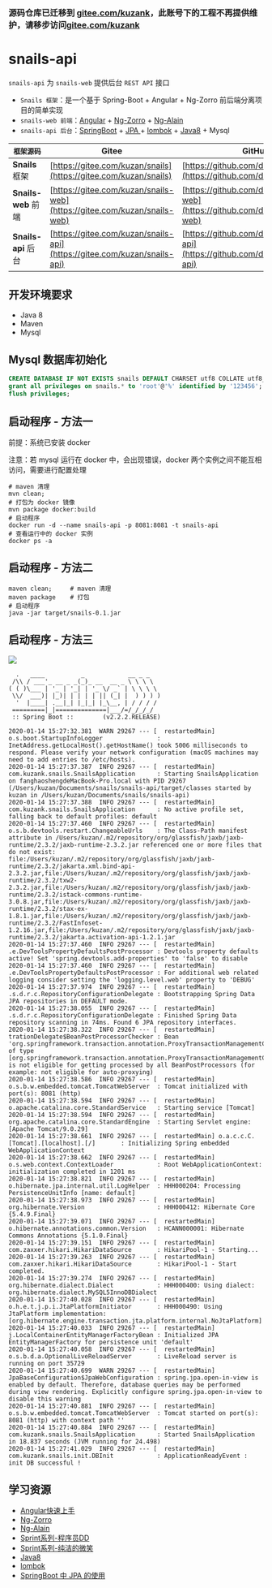### 源码仓库已迁移到 [gitee.com/kuzank](gitee.com/kuzank)，此账号下的工程不再提供维护，请移步访问[gitee.com/kuzank](gitee.com/kuzank)


# snails-api
`snails-api` 为 `snails-web` 提供后台 `REST API` 接口

- `Snails 框架`：是一个基于 Spring-Boot + Angular + Ng-Zorro 前后端分离项目的简单实现
- `snails-web 前端`：[Angular](https://angular.cn/) + [Ng-Zorro](https://ng.ant.design/docs/introduce/zh) + [Ng-Alain](https://ng-alain.com)
- `snails-api 后台`：[SpringBoot](https://spring.io/projects/spring-boot) + [JPA ](https://spring.io/guides/gs/accessing-data-jpa/)+ [lombok](https://projectlombok.org/) + [Java8](https://zhuanlan.zhihu.com/java8) + Mysql

|      `框架源码`     | Gitee                                                        | GitHub                                                       |
| -------------------- | ------------------------------------------------------------ | ------------------------------------------------------------ |
| **Snails** 框架      | [https://gitee.com/kuzan/snails](https://gitee.com/kuzan/snails) | [https://github.com/danxiaogui/snails](https://github.com/danxiaogui/snails) |
| **Snails-web** 前端  | [https://gitee.com/kuzan/snails-web](https://gitee.com/kuzan/snails-web) | [https://github.com/danxiaogui/snails-web](https://github.com/danxiaogui/snails-web) |
| **Snails-api**  后台 | [https://gitee.com/kuzan/snails-api](https://gitee.com/kuzan/snails-api) | [https://github.com/danxiaogui/snails-api](https://github.com/danxiaogui/snails-api) |

## 开发环境要求
- Java 8
- Maven
- Mysql

## Mysql 数据库初始化
```sql
CREATE DATABASE IF NOT EXISTS snails DEFAULT CHARSET utf8 COLLATE utf8_general_ci;
grant all privileges on snails.* to 'root'@'%' identified by '123456';
flush privileges;
```

## 启动程序 - 方法一
前提：系统已安装 docker

注意：若 mysql 运行在 docker 中，会出现错误，docker 两个实例之间不能互相访问，需要进行配置处理
```shell script
# maven 清理
mvn clean;
# 打包为 docker 镜像
mvn package docker:build
# 启动程序
docker run -d --name snails-api -p 8081:8081 -t snails-api
# 查看运行中的 docker 实例
docker ps -a 
```

## 启动程序 - 方法二
```shell script
maven clean;     # maven 清理
maven package    # 打包
# 启动程序
java -jar target/snails-0.1.jar
```

## 启动程序 - 方法三
![](https://tva1.sinaimg.cn/large/006tNbRwgy1gal7od3eqfj30oq0c3tat.jpg)
```shell script
  .   ____          _            __ _ _
 /\\ / ___'_ __ _ _(_)_ __  __ _ \ \ \ \
( ( )\___ | '_ | '_| | '_ \/ _` | \ \ \ \
 \\/  ___)| |_)| | | | | || (_| |  ) ) ) )
  '  |____| .__|_| |_|_| |_\__, | / / / /
 =========|_|==============|___/=/_/_/_/
 :: Spring Boot ::        (v2.2.2.RELEASE)

2020-01-14 15:27:32.381  WARN 29267 --- [  restartedMain] o.s.boot.StartupInfoLogger               : InetAddress.getLocalHost().getHostName() took 5006 milliseconds to respond. Please verify your network configuration (macOS machines may need to add entries to /etc/hosts).
2020-01-14 15:27:37.387  INFO 29267 --- [  restartedMain] com.kuzank.snails.SnailsApplication      : Starting SnailsApplication on fanghaoshengdeMacBook-Pro.local with PID 29267 (/Users/kuzan/Documents/snails/snails-api/target/classes started by kuzan in /Users/kuzan/Documents/snails/snails-api)
2020-01-14 15:27:37.388  INFO 29267 --- [  restartedMain] com.kuzank.snails.SnailsApplication      : No active profile set, falling back to default profiles: default
2020-01-14 15:27:37.460  INFO 29267 --- [  restartedMain] o.s.b.devtools.restart.ChangeableUrls    : The Class-Path manifest attribute in /Users/kuzan/.m2/repository/org/glassfish/jaxb/jaxb-runtime/2.3.2/jaxb-runtime-2.3.2.jar referenced one or more files that do not exist: file:/Users/kuzan/.m2/repository/org/glassfish/jaxb/jaxb-runtime/2.3.2/jakarta.xml.bind-api-2.3.2.jar,file:/Users/kuzan/.m2/repository/org/glassfish/jaxb/jaxb-runtime/2.3.2/txw2-2.3.2.jar,file:/Users/kuzan/.m2/repository/org/glassfish/jaxb/jaxb-runtime/2.3.2/istack-commons-runtime-3.0.8.jar,file:/Users/kuzan/.m2/repository/org/glassfish/jaxb/jaxb-runtime/2.3.2/stax-ex-1.8.1.jar,file:/Users/kuzan/.m2/repository/org/glassfish/jaxb/jaxb-runtime/2.3.2/FastInfoset-1.2.16.jar,file:/Users/kuzan/.m2/repository/org/glassfish/jaxb/jaxb-runtime/2.3.2/jakarta.activation-api-1.2.1.jar
2020-01-14 15:27:37.460  INFO 29267 --- [  restartedMain] .e.DevToolsPropertyDefaultsPostProcessor : Devtools property defaults active! Set 'spring.devtools.add-properties' to 'false' to disable
2020-01-14 15:27:37.460  INFO 29267 --- [  restartedMain] .e.DevToolsPropertyDefaultsPostProcessor : For additional web related logging consider setting the 'logging.level.web' property to 'DEBUG'
2020-01-14 15:27:37.974  INFO 29267 --- [  restartedMain] .s.d.r.c.RepositoryConfigurationDelegate : Bootstrapping Spring Data JPA repositories in DEFAULT mode.
2020-01-14 15:27:38.055  INFO 29267 --- [  restartedMain] .s.d.r.c.RepositoryConfigurationDelegate : Finished Spring Data repository scanning in 74ms. Found 6 JPA repository interfaces.
2020-01-14 15:27:38.322  INFO 29267 --- [  restartedMain] trationDelegate$BeanPostProcessorChecker : Bean 'org.springframework.transaction.annotation.ProxyTransactionManagementConfiguration' of type [org.springframework.transaction.annotation.ProxyTransactionManagementConfiguration] is not eligible for getting processed by all BeanPostProcessors (for example: not eligible for auto-proxying)
2020-01-14 15:27:38.586  INFO 29267 --- [  restartedMain] o.s.b.w.embedded.tomcat.TomcatWebServer  : Tomcat initialized with port(s): 8081 (http)
2020-01-14 15:27:38.594  INFO 29267 --- [  restartedMain] o.apache.catalina.core.StandardService   : Starting service [Tomcat]
2020-01-14 15:27:38.594  INFO 29267 --- [  restartedMain] org.apache.catalina.core.StandardEngine  : Starting Servlet engine: [Apache Tomcat/9.0.29]
2020-01-14 15:27:38.661  INFO 29267 --- [  restartedMain] o.a.c.c.C.[Tomcat].[localhost].[/]       : Initializing Spring embedded WebApplicationContext
2020-01-14 15:27:38.662  INFO 29267 --- [  restartedMain] o.s.web.context.ContextLoader            : Root WebApplicationContext: initialization completed in 1201 ms
2020-01-14 15:27:38.821  INFO 29267 --- [  restartedMain] o.hibernate.jpa.internal.util.LogHelper  : HHH000204: Processing PersistenceUnitInfo [name: default]
2020-01-14 15:27:38.973  INFO 29267 --- [  restartedMain] org.hibernate.Version                    : HHH000412: Hibernate Core {5.4.9.Final}
2020-01-14 15:27:39.071  INFO 29267 --- [  restartedMain] o.hibernate.annotations.common.Version   : HCANN000001: Hibernate Commons Annotations {5.1.0.Final}
2020-01-14 15:27:39.151  INFO 29267 --- [  restartedMain] com.zaxxer.hikari.HikariDataSource       : HikariPool-1 - Starting...
2020-01-14 15:27:39.263  INFO 29267 --- [  restartedMain] com.zaxxer.hikari.HikariDataSource       : HikariPool-1 - Start completed.
2020-01-14 15:27:39.274  INFO 29267 --- [  restartedMain] org.hibernate.dialect.Dialect            : HHH000400: Using dialect: org.hibernate.dialect.MySQL5InnoDBDialect
2020-01-14 15:27:40.028  INFO 29267 --- [  restartedMain] o.h.e.t.j.p.i.JtaPlatformInitiator       : HHH000490: Using JtaPlatform implementation: [org.hibernate.engine.transaction.jta.platform.internal.NoJtaPlatform]
2020-01-14 15:27:40.033  INFO 29267 --- [  restartedMain] j.LocalContainerEntityManagerFactoryBean : Initialized JPA EntityManagerFactory for persistence unit 'default'
2020-01-14 15:27:40.058  INFO 29267 --- [  restartedMain] o.s.b.d.a.OptionalLiveReloadServer       : LiveReload server is running on port 35729
2020-01-14 15:27:40.699  WARN 29267 --- [  restartedMain] JpaBaseConfiguration$JpaWebConfiguration : spring.jpa.open-in-view is enabled by default. Therefore, database queries may be performed during view rendering. Explicitly configure spring.jpa.open-in-view to disable this warning
2020-01-14 15:27:40.881  INFO 29267 --- [  restartedMain] o.s.b.w.embedded.tomcat.TomcatWebServer  : Tomcat started on port(s): 8081 (http) with context path ''
2020-01-14 15:27:40.884  INFO 29267 --- [  restartedMain] com.kuzank.snails.SnailsApplication      : Started SnailsApplication in 18.837 seconds (JVM running for 24.498)
2020-01-14 15:27:41.029  INFO 29267 --- [  restartedMain] com.kuzank.snails.init.DBInit            : ApplicationReadyEvent : init DB successful !
```


## 学习资源
- [Angular快速上手](https://angular.cn/guide/quickstart)
- [Ng-Zorro](https://ng.ant.design/docs/introduce/zh)
- [Ng-Alain](https://ng-alain.com/)
- [Sprint系列-程序员DD](http://blog.didispace.com/)
- [Sprint系列-纯洁的微笑](http://www.ityouknow.com/spring-boot.html)
- [Java8](https://zhuanlan.zhihu.com/java8)
- [lombok](https://www.jianshu.com/p/365ea41b3573)
- [SpringBoot 中 JPA 的使用](https://www.jianshu.com/p/c14640b63653)
